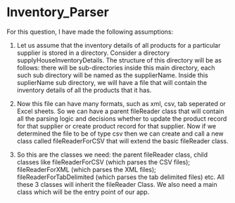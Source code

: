 # Inventory_Parser

For this question, I have made the following assumptions:
1. Let us assume that the inventory details of all products for a particular supplier is stored in a directory. Consider a directory supplyHouseInventoryDetails. The structure of this directory will be as follows: there will be sub-directories inside this main directory, each such sub directory will be named as the supplierName. Inside this suplierName sub directory, we will have a file that will contain the inventory details of all the products that it has.


2. Now this file can have  many formats, such as xml, csv, tab seperated or Excel sheets. So we can have a parent fileReader class that will contain all the parsing logic and decisions whether to update the product record for that supplier or create product record for that supplier. Now if we determined the file to be of type csv then we can create and call a new class called fileReaderForCSV that will extend the basic fileReader class.

3. So this are the classes we need: the parent fileReader class, child classes like fileReaderForCSV (which parses the CSV files); fileReaderForXML (which parses the XML files); fileReaderForTabDelimited (which parses the tab delimited files) etc. All these 3 classes will inherit the fileReader Class. We also need a main class which will be the entry point of our app.

